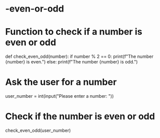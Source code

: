 # -even-or-odd
# Function to check if a number is even or odd
def check_even_odd(number):
    if number % 2 == 0:
        print(f"The number {number} is even.")
    else:
        print(f"The number {number} is odd.")

# Ask the user for a number
user_number = int(input("Please enter a number: "))

# Check if the number is even or odd
check_even_odd(user_number)
